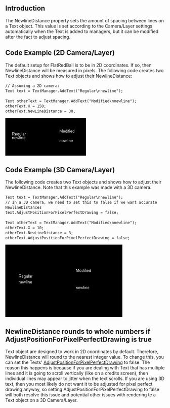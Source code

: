 ## Introduction

The NewlineDistance property sets the amount of spacing between lines on a Text object. This value is set according to the Camera/Layer settings automatically when the Text is added to managers, but it can be modified after the fact to adjust spacing.

## Code Example (2D Camera/Layer)

The default setup for FlatRedBall is to be in 2D coordinates. If so, then NewlineDistance will be measured in pixels. The following code creates two Text objects and shows how to adjust their NewlineDistance:

    // Assuming a 2D camera:
    Text text = TextManager.AddText("Regular\nnewline");

    Text otherText = TextManager.AddText("Modified\nnewline");
    otherText.X = 150;
    otherText.NewLineDistance = 30;

![NewlineDistance2D.PNG](/media/migrated_media-NewlineDistance2D.PNG)

## Code Example (3D Camera/Layer)

The following code creates two Text objects and shows how to adjust their NewlineDistance. Note that this example was made with a 3D camera.

    Text text = TextManager.AddText("Regular\nnewline");
    // In a 3D camera, we need to set this to false if we want accurate NewlineDistances
    text.AdjustPositionForPixelPerfectDrawing = false;

    Text otherText = TextManager.AddText("Modified\nnewline");
    otherText.X = 10;
    otherText.NewLineDistance = 3;
    otherText.AdjustPositionForPixelPerfectDrawing = false;

![NewlineDistance.PNG](/media/migrated_media-NewlineDistance.PNG)

## NewlineDistance rounds to whole numbers if AdjustPositionForPixelPerfectDrawing is true

Text object are designed to work in 2D coordinates by default. Therefore, NewlineDistance will round to the nearest integer value. To change this, you can set the Texts' [AdjustPositionForPixelPerfectDrawing](/frb/docs/index.php?title=FlatRedBall.Graphics.Text.AdjustPositionForPixelPerfectDrawing "FlatRedBall.Graphics.Text.AdjustPositionForPixelPerfectDrawing") to false. The reason this happens is because if you are dealing with Text that has multiple lines and it is going to scroll vertically (like on a credits screen), then individual lines may appear to jitter when the text scrolls. If you are using 3D text, then you most likely do not want it to be adjusted for pixel perfect drawing anyway, so setting AdjustPositionForPixelPerfectDrawing to false will both resolve this issue and potential other issues with rendering te a Text object on a 3D Camera/Layer.
